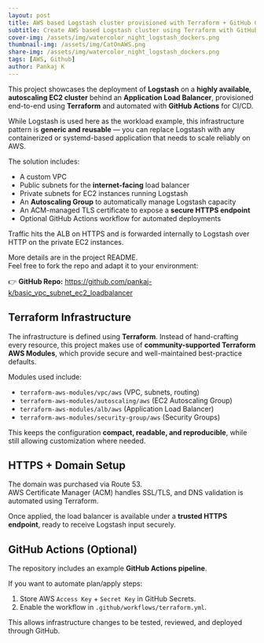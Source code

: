 ```yaml
---
layout: post
title: AWS based Logstash cluster provisioned with Terraform + GitHub CI/CD
subtitle: Create AWS based Logstash cluster using Terraform with GitHub for CI/CD
cover-img: /assets/img/watercolor_night_logstash_dockers.png
thumbnail-img: /assets/img/CatOnAWS.png
share-img: /assets/img/watercolor_night_logstash_dockers.png
tags: [AWS, Github]
author: Pankaj K
---
```


This project showcases the deployment of **Logstash** on a **highly available, autoscaling EC2 cluster** behind an **Application Load Balancer**, provisioned end-to-end using **Terraform** and automated with **GitHub Actions** for CI/CD.<!--more-->

While Logstash is used here as the workload example, this infrastructure pattern is **generic and reusable** — you can replace Logstash with any containerized or systemd-based application that needs to scale reliably on AWS.

The solution includes:

- A custom VPC
- Public subnets for the **internet-facing** load balancer
- Private subnets for EC2 instances running Logstash
- An **Autoscaling Group** to automatically manage Logstash capacity
- An ACM-managed TLS certificate to expose a **secure HTTPS endpoint**
- Optional GitHub Actions workflow for automated deployments

Traffic hits the ALB on HTTPS and is forwarded internally to Logstash over HTTP on the private EC2 instances.

More details are in the project README.  
Feel free to fork the repo and adapt it to your environment:

👉 **GitHub Repo:** https://github.com/pankaj-k/basic_vpc_subnet_ec2_loadbalancer


## Terraform Infrastructure

The infrastructure is defined using **Terraform**. Instead of hand-crafting every resource, this project makes use of **community-supported Terraform AWS Modules**, which provide secure and well-maintained best-practice defaults.

Modules used include:

- `terraform-aws-modules/vpc/aws` (VPC, subnets, routing)
- `terraform-aws-modules/autoscaling/aws` (EC2 Autoscaling Group)
- `terraform-aws-modules/alb/aws` (Application Load Balancer)
- `terraform-aws-modules/security-group/aws` (Security Groups)

This keeps the configuration **compact, readable, and reproducible**, while still allowing customization where needed.


## HTTPS + Domain Setup

The domain was purchased via Route 53.  
AWS Certificate Manager (ACM) handles SSL/TLS, and DNS validation is automated using Terraform.

Once applied, the load balancer is available under a **trusted HTTPS endpoint**, ready to receive Logstash input securely.


## GitHub Actions (Optional)

The repository includes an example **GitHub Actions pipeline**.

If you want to automate plan/apply steps:

1. Store AWS `Access Key` + `Secret Key` in GitHub Secrets.
2. Enable the workflow in `.github/workflows/terraform.yml`.

This allows infrastructure changes to be tested, reviewed, and deployed through GitHub.